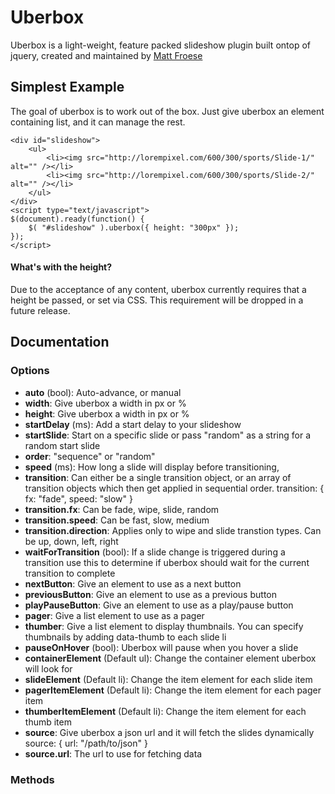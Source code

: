 # Uberbox

Uberbox is a light-weight, feature packed slideshow plugin built ontop of jquery, created and maintained by [Matt Froese](http://twitter.com/mattfroese)

## Simplest Example

The goal of uberbox is to work out of the box. Just give uberbox an element containing list, and it can manage the rest.

	<div id="slideshow">
		<ul>
			<li><img src="http://lorempixel.com/600/300/sports/Slide-1/" alt="" /></li>
			<li><img src="http://lorempixel.com/600/300/sports/Slide-2/" alt="" /></li>
		</ul>
	</div>	
	<script type="text/javascript">
	$(document).ready(function() {
		$( "#slideshow" ).uberbox({ height: "300px"	});
	});
	</script>

#### What's with the height?

Due to the acceptance of any content, uberbox currently requires that a height be passed, or set via CSS. This requirement will be dropped in a future release.

## Documentation

### Options

- **auto** (bool): Auto-advance, or manual
- **width**: Give uberbox a width in px or %
- **height**: Give uberbox a width in px or %
- **startDelay** (ms): Add a start delay to your slideshow
- **startSlide**: Start on a specific slide or pass "random" as a string for a random start slide
- **order**: "sequence" or "random"
- **speed** (ms): How long a slide will display before transitioning,
- **transition**: Can either be a single transition object, or an array of transition objects which then get applied in sequential order.
	transition: {
	    fx: "fade",
	    speed: "slow"
	}
- **transition.fx**: Can be fade, wipe, slide, random
- **transition.speed**: Can be fast, slow, medium
- **transition.direction**: Applies only  to wipe and slide transtion types. Can be up, down, left, right
- **waitForTransition** (bool): If a slide change is triggered during a transition use this to determine if uberbox should wait for the current transition to complete
- **nextButton**: Give an element to use as a next button
- **previousButton**: Give an element to use as a previous button
- **playPauseButton**: Give an element to use as a play/pause button
- **pager**: Give a list element to use as a pager
- **thumber**: Give a list element to display thumbnails. You can specify thumbnails by adding data-thumb to each slide li
- **pauseOnHover** (bool): Uberbox will pause when you hover a slide
- **containerElement** (Default ul): Change the container element uberbox will look for
- **slideElement** (Default li): Change the item element for each slide item
- **pagerItemElement** (Default li): Change the item element for each pager item
- **thumberItemElement** (Default li): Change the item element for each thumb item
- **source**: Give uberbox a json url and it will fetch the slides dynamically	
	source: {
		url: "/path/to/json"
	}
- **source.url**: The url to use for fetching data

### Methods